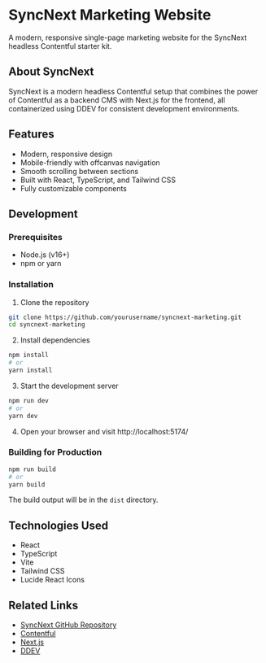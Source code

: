 # SyncNext Marketing Website

A modern, responsive single-page marketing website for the SyncNext headless Contentful starter kit.

## About SyncNext

SyncNext is a modern headless Contentful setup that combines the power of Contentful as a backend CMS with Next.js for the frontend, all containerized using DDEV for consistent development environments.

## Features

- Modern, responsive design
- Mobile-friendly with offcanvas navigation
- Smooth scrolling between sections
- Built with React, TypeScript, and Tailwind CSS
- Fully customizable components

## Development

### Prerequisites

- Node.js (v16+)
- npm or yarn

### Installation

1. Clone the repository
```bash
git clone https://github.com/yourusername/syncnext-marketing.git
cd syncnext-marketing
```

2. Install dependencies
```bash
npm install
# or
yarn install
```

3. Start the development server
```bash
npm run dev
# or
yarn dev
```

4. Open your browser and visit http://localhost:5174/

### Building for Production

```bash
npm run build
# or
yarn build
```

The build output will be in the `dist` directory.

## Technologies Used

- React
- TypeScript
- Vite
- Tailwind CSS
- Lucide React Icons

## Related Links

- [SyncNext GitHub Repository](https://github.com/nextagencyio/syncnext)
- [Contentful](https://wordpress.org/)
- [Next.js](https://nextjs.org/)
- [DDEV](https://ddev.readthedocs.io/)
